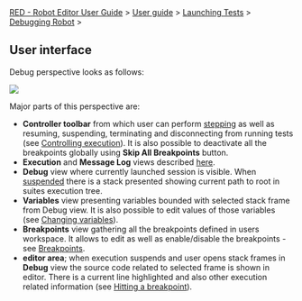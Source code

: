 <html>
<head>
<link href="PLUGINS_ROOT/org.robotframework.ide.eclipse.main.plugin.doc.user/help/style.css" rel="stylesheet" type="text/css"/>
</head>
<body>
<a href="..\..\..\..\index.html">RED - Robot Editor User Guide</a> &gt; <a href="..\..\..\user_guide.html">User guide</a> &gt; <a href="..\..\..\launching.html">Launching Tests</a> &gt; <a href="..\..\debug.html">Debugging Robot</a> &gt; 
	<h2>User interface</h2>
<p>Debug perspective looks as follows:
	</p>
<img src="images/debug_perspective.png"/>
<p>Major parts of this perspective are:
	</p>
<ul>
<li><b>Controller toolbar</b> from which user can perform <a href="hitting_a_breakpoint.html">stepping</a> 
		as well as resuming, suspending, terminating and disconnecting from running tests (see 
		<a href="../exec_control.html">Controlling execution</a>). It is also possible to deactivate all the breakpoints
		globally using <b>Skip All Breakpoints</b> button.
		</li>
<li><b>Execution</b> and <b>Message Log</b> views described <a href="../ui_elements.html">here</a>.
		</li>
<li><b>Debug</b> view where currently launched session is visible. When <a href="hitting_a_breakpoint.html">suspended</a>
		there is a stack presented showing current path to root in suites execution tree.
		</li>
<li><b>Variables</b> view presenting variables bounded with selected stack frame from Debug view. It is also
		possible to edit values of those variables (see <a href="hitting_a_breakpoint.html">Changing variables</a>).
		</li>
<li><b>Breakpoints</b> view gathering all the breakpoints defined in users workspace. It allows to edit
		as well as enable/disable the breakpoints - see <a href="breakpoints.html">Breakpoints</a>.
		</li>
<li><b>editor area</b>; when execution suspends and user opens stack frames in <b>Debug</b> view the source code 
		related to selected frame is shown in editor. There is a current line highlighted and also other execution
		related information (see <a href="hitting_a_breakpoint.html">Hitting a breakpoint</a>).
		</li>
</ul>
<br/>
</body>
</html>